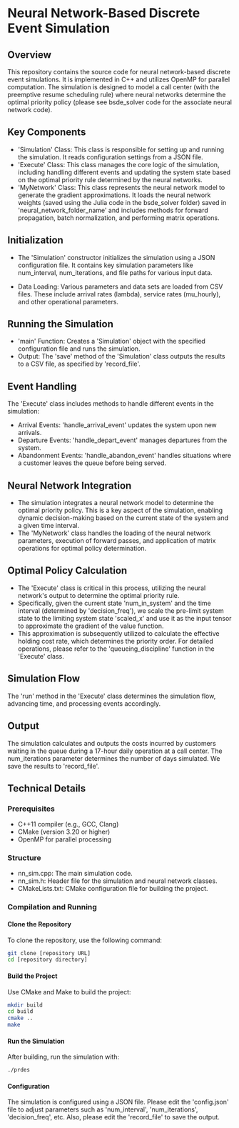 # Neural Network-Based Discrete Event Simulation

## Overview

This repository contains the source code for neural network-based discrete event simulations. It is implemented in C++ and utilizes OpenMP for parallel computation. The simulation is designed to model a call center (with the preemptive resume scheduling rule) where neural networks determine the optimal priority policy (please see bsde_solver code for the associate neural network code).

## Key Components
- 'Simulation' Class: This class is responsible for setting up and running the simulation. It reads configuration settings from a JSON file.
- 'Execute' Class: This class manages the core logic of the simulation, including handling different events and updating the system state based on the optimal priority rule determined by the neural networks.
- 'MyNetwork' Class: This class represents the neural network model to generate the gradient approximations. It loads the neural network weights (saved using the Julia code in the bsde_solver folder) saved in 'neural_network_folder_name' and includes methods for forward propagation, batch normalization, and performing matrix operations.  

## Initialization
- The 'Simulation' constructor initializes the simulation using a JSON configuration file. It contains key simulation parameters like num_interval, num_iterations, and file paths for various input data.

- Data Loading: Various parameters and data sets are loaded from CSV files. These include arrival rates (lambda), service rates (mu_hourly), and other operational parameters.

## Running the Simulation
- 'main' Function: Creates a 'Simulation' object with the specified configuration file and runs the simulation.
- Output: The 'save' method of the 'Simulation' class outputs the results to a CSV file, as specified by 'record_file'.

## Event Handling
The 'Execute' class includes methods to handle different events in the simulation: 
- Arrival Events: 'handle_arrival_event' updates the system upon new arrivals.
- Departure Events: 'handle_depart_event' manages departures from the system.
- Abandonment Events: 'handle_abandon_event' handles situations where a customer leaves the queue before being served.

## Neural Network Integration
- The simulation integrates a neural network model to determine the optimal priority policy. This is a key aspect of the simulation, enabling dynamic decision-making based on the current state of the system and a given time interval. 
- The 'MyNetwork' class handles the loading of the neural network parameters, execution of forward passes, and application of matrix operations for optimal policy determination.

## Optimal Policy Calculation
- The 'Execute' class is critical in this process, utilizing the neural network's output to determine the optimal priority rule.
- Specifically, given the current state 'num_in_system' and the time interval (determined by 'decision_freq'), we scale the pre-limit system state to the limiting system state 'scaled_x' and use it as the input tensor to approximate the gradient of the value function.
- This approximation is subsequently utilized to calculate the effective holding cost rate, which determines the  priority order. For detailed operations, please refer to the 'queueing_discipline' function in the 'Execute' class.


## Simulation Flow
The 'run' method in the 'Execute' class determines the simulation flow, advancing time, and processing events accordingly. 

## Output
The simulation calculates and outputs the costs incurred by customers waiting in the queue during a 17-hour daily operation at a call center. The num_iterations parameter determines the number of days simulated. We save the results to 'record_file'. 

## Technical Details

### Prerequisites
- C++11 compiler (e.g., GCC, Clang)
- CMake (version 3.20 or higher)
- OpenMP for parallel processing

### Structure
- nn_sim.cpp: The main simulation code.
- nn_sim.h: Header file for the simulation and neural network classes.
- CMakeLists.txt: CMake configuration file for building the project.

### Compilation and Running

#### Clone the Repository
To clone the repository, use the following command:
```bash
git clone [repository URL]
cd [repository directory]
```

#### Build the Project
Use CMake and Make to build the project:
```bash
mkdir build
cd build
cmake ..
make
```

#### Run the Simulation
After building, run the simulation with: 
```bash
./prdes
```

#### Configuration 
The simulation is configured using a JSON file. Please edit the 'config.json' file to adjust parameters such as 'num_interval', 'num_iterations', 'decision_freq', etc. Also, please edit the 'record_file' to save the output.
```
